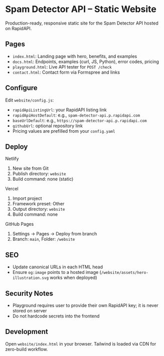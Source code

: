 Spam Detector API – Static Website
=================================

Production-ready, responsive static site for the Spam Detector API hosted on RapidAPI.

Pages
-----

- `index.html`: Landing page with hero, benefits, and examples
- `docs.html`: Endpoints, examples (curl, JS, Python), error codes, pricing
- `playground.html`: Live API tester for `POST /check`
- `contact.html`: Contact form via Formspree and links

Configure
---------

Edit `website/config.js`:

- `rapidApiListingUrl`: your RapidAPI listing link
- `rapidApiHostDefault`: e.g., `spam-detector-api.p.rapidapi.com`
- `baseUrlDefault`: e.g., `https://spam-detector-api.p.rapidapi.com`
- `githubUrl`: optional repository link
- Pricing values are prefilled from your `config.yaml`

Deploy
------

Netlify

1. New site from Git
2. Publish directory: `website`
3. Build command: none (static)

Vercel

1. Import project
2. Framework preset: Other
3. Output directory: `website`
4. Build command: none

GitHub Pages

1. Settings → Pages → Deploy from branch
2. Branch: `main`, Folder: `/website`

SEO
---

- Update canonical URLs in each HTML head
- Ensure `og:image` points to a hosted image (`/website/assets/hero-illustration.svg` works when deployed)

Security Notes
--------------

- Playground requires user to provide their own RapidAPI key; it is never stored on server
- Do not hardcode secrets into the frontend

Development
-----------

Open `website/index.html` in your browser. Tailwind is loaded via CDN for zero-build workflow.


